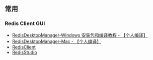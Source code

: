 ## 常用

### Redis Client GUI

* [RedisDesktopManager-Windows 安装包和编译教程 - 【个人编译】](https://github.com/necan/RedisDesktopManager-Windows)
* [RedisDesktopManager-Mac - 【个人编译】](https://github.com/onewe/RedisDesktopManager-Mac)
* [RedisClient](https://github.com/caoxinyu/RedisClient)
* [RedisStudio](https://github.com/cinience/RedisStudio)